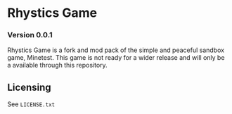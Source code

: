 # Rhystics Game
### Version 0.0.1

Rhystics Game is a fork and mod pack of the simple and peaceful sandbox game, Minetest.
This game is not ready for a wider release and will only be a available through this repository.

## Licensing

See `LICENSE.txt`
